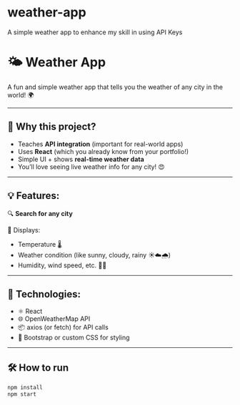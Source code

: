 # weather-app
A simple weather app to enhance my skill in using API Keys

# 🌤️ Weather App

A fun and simple weather app that tells you the weather of any city in the world! 🌍

---

## 🚀 Why this project?

- Teaches **API integration** (important for real-world apps)
- Uses **React** (which you already know from your portfolio!)
- Simple UI + shows **real-time weather data**
- You’ll love seeing live weather info for any city! 😍

---

## 💡 Features:

🔍 **Search for any city**

🧾 Displays:

- Temperature 🌡️  
- Weather condition (like sunny, cloudy, rainy ☀️☁️🌧️)  
- Humidity, wind speed, etc. 💨💧

---

## 👶 Technologies:

- ⚛️ React  
- 🌐 OpenWeatherMap API  
- 📦 axios (or fetch) for API calls  
- 🎨 Bootstrap or custom CSS for styling

---

## 🛠️ How to run

```bash
npm install
npm start
